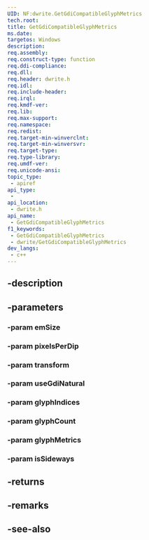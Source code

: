 ```yaml
---
UID: NF:dwrite.GetGdiCompatibleGlyphMetrics
tech.root: 
title: GetGdiCompatibleGlyphMetrics
ms.date: 
targetos: Windows
description: 
req.assembly: 
req.construct-type: function
req.ddi-compliance: 
req.dll: 
req.header: dwrite.h
req.idl: 
req.include-header: 
req.irql: 
req.kmdf-ver: 
req.lib: 
req.max-support: 
req.namespace: 
req.redist: 
req.target-min-winverclnt: 
req.target-min-winversvr: 
req.target-type: 
req.type-library: 
req.umdf-ver: 
req.unicode-ansi: 
topic_type:
 - apiref
api_type:
 - 
api_location:
 - dwrite.h
api_name:
 - GetGdiCompatibleGlyphMetrics
f1_keywords:
 - GetGdiCompatibleGlyphMetrics
 - dwrite/GetGdiCompatibleGlyphMetrics
dev_langs:
 - c++
---
```


## -description

## -parameters

### -param emSize

### -param pixelsPerDip

### -param transform

### -param useGdiNatural

### -param glyphIndices

### -param glyphCount

### -param glyphMetrics

### -param isSideways

## -returns

## -remarks

## -see-also

